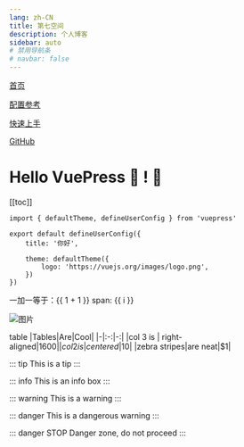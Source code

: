 ```yaml
---
lang: zh-CN
title: 第七空间
description: 个人博客
sidebar: auto
# 禁用导航条
# navbar: false
---
```


[首页](./index.md)

[配置参考]()

[快速上手]()

[GitHub](https://github.com/feifeigd)

# Hello VuePress :tada: ! :100:
[[toc]]

```ts{1,6-8}
import { defaultTheme, defineUserConfig } from 'vuepress'

export default defineUserConfig({
    title: '你好',

    theme: defaultTheme({
        logo: 'https://vuejs.org/images/logo.png',
    })
})
```

一加一等于：{{ 1 + 1 }}
<span v-for="i in 3">span: {{ i }} </span>

![图片](/bg.jpg)

table
|Tables|Are|Cool|
|-|:-:|-:|
|col 3 is | right-aligned|$1600|
|col 2 is |centered|$10|
|zebra stripes|are neat|$1|

::: tip
This is a tip
:::

::: info
This is an info box
:::

::: warning
This is a warning
:::

::: danger
This is a dangerous warning
:::

::: danger STOP
Danger zone, do not proceed
:::

<Page/>
<script setup>
    import Page from './components/Page.vue';
</script>
